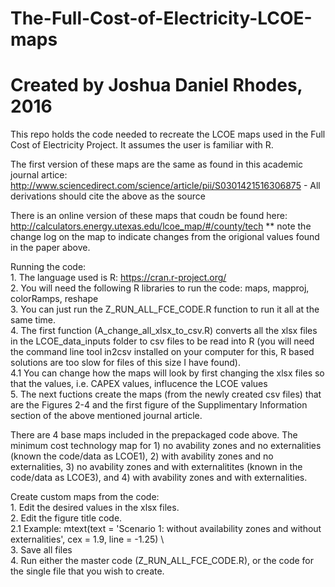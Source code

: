 # The-Full-Cost-of-Electricity-LCOE-maps
# Created by Joshua Daniel Rhodes, 2016

This repo holds the code needed to recreate the LCOE maps used in the Full Cost of Electricity Project. It assumes the user is familiar with R.

The first version of these maps are the same as found in this academic journal artice: http://www.sciencedirect.com/science/article/pii/S0301421516306875
	- All derivations should cite the above as the source

There is an online version of these maps that coudn be found here: http://calculators.energy.utexas.edu/lcoe_map/#/county/tech
	** note the change log on the map to indicate changes from the origional values found in the paper above.

Running the code: \
	1. The language used is R: https://cran.r-project.org/ \
	2. You will need the following R libraries to run the code: maps, mapproj, colorRamps, reshape \
	3. You can just run the Z_RUN_ALL_FCE_CODE.R function to run it all at the same time. \
	4. The first function (A_change_all_xlsx_to_csv.R) converts all the xlsx files in the LCOE_data_inputs folder to csv files to be read into R (you will need the command line tool in2csv installed on your computer for this, R based solutions are too slow for files of this size I have found). \
		4.1 You can change how the maps will look by first changing the xlsx files so that the values, i.e. CAPEX values, influcence the LCOE values \
	5. The next fuctions create the maps (from the newly created csv files) that are the Figures 2-4 and the first figure of the Supplimentary Information section of the above mentioned journal article. 


There are 4 base maps included in the prepackaged code above. The minimum cost technology map for 1) no avability zones and no externalities (known the code/data as LCOE1), 2) with avability zones and no externalities, 3) no avability zones and with externalitites (known in the code/data as LCOE3), and 4) with avability zones and with externalities.

Create custom maps from the code: \
	1. Edit the desired values in the xlsx files. \
	2. Edit the figure title code. \
		2.1 Example:  mtext(text = 'Scenario 1: without availability zones and without externalities', cex = 1.9, line = -1.25) \	
	3. Save all files \
	4. Run either the master code (Z_RUN_ALL_FCE_CODE.R), or the code for the single file that you wish to create.
		
